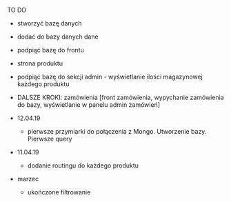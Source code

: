 TO DO
- stworzyć bazę danych
- dodać do bazy danych dane
- podpiąć bazę do frontu
- strona produktu
- podpiąć bazę do sekcji admin - wyświetlanie ilości magazynowej każdego produktu
- DALSZE KROKI: zamówienia [front zamówienia, wypychanie zamówienia do bazy, wyświetlanie w panelu admin zamówień]



- 12.04.19
    - pierwsze przymiarki do połączenia z Mongo. Utworzenie bazy. Pierwsze query
- 11.04.19
    - dodanie routingu do każdego produktu
- marzec    
    - ukończone filtrowanie    